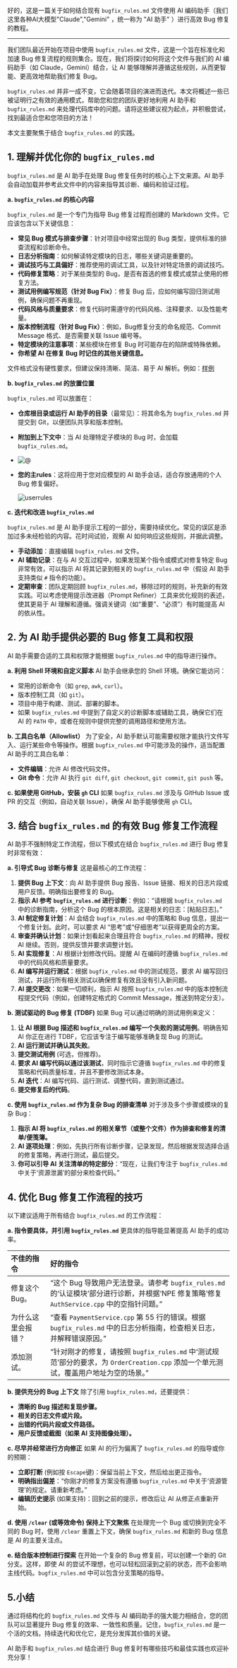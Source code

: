 好的，这是一篇关于如何结合现有 `bugfix_rules.md` 文件使用 AI 编码助手（我们这里各种AI大模型"Claude","Gemini" ，统一称为 "AI 助手" ）进行高效 Bug 修复的教程。

---

我们团队最近开始在项目中使用 `bugfix_rules.md` 文件，这是一个旨在标准化和加速 Bug 修复流程的规则集合。现在，我们将探讨如何将这个文件与我们的 AI 编码助手（如 Claude，Gemini）结合，让 AI 能够理解并遵循这些规则，从而更智能、更高效地帮助我们修复 Bug。

`bugfix_rules.md` 并非一成不变，它会随着项目的演进而迭代。本文将概述一些已被证明行之有效的通用模式，帮助您和您的团队更好地利用 AI 助手和 `bugfix_rules.md` 来处理代码库中的问题。请将这些建议视为起点，并积极尝试，找到最适合您和您项目的方法！

本文主要聚焦于结合 `bugfix_rules.md` 的实践。

## 1. 理解并优化你的 `bugfix_rules.md`

`bugfix_rules.md` 是 AI 助手在处理 Bug 修复任务时的核心上下文来源。AI 助手会自动加载并参考此文件中的内容来指导其诊断、编码和验证过程。

**a. `bugfix_rules.md` 的核心内容**

`bugfix_rules.md` 是一个专门为指导 Bug 修复过程而创建的 Markdown 文件。它应该包含以下关键信息：

* **常见 Bug 模式与排查步骤**：针对项目中经常出现的 Bug 类型，提供标准的排查流程和诊断命令。
* **日志分析指南**：如何解读特定模块的日志，哪些关键词是重要的。
* **调试技巧与工具偏好**：推荐使用的调试工具，以及针对特定场景的调试技巧。
* **代码修复策略**：对于某些类型的 Bug，是否有首选的修复模式或禁止使用的修复方法。
* **测试用例编写规范（针对 Bug Fix）**：修复 Bug 后，应如何编写回归测试用例，确保问题不再重现。
* **代码风格与质量要求**：修复代码时需遵守的代码风格、注释要求、以及性能考量。
* **版本控制流程（针对 Bug Fix）**：例如，Bug修复分支的命名规范、Commit Message 格式、是否需要关联 Issue 编号等。
* **特定模块的注意事项**：某些模块在修复 Bug 时可能存在的陷阱或特殊依赖。
* **你希望 AI 在修复 Bug 时记住的其他关键信息。**

文件格式没有硬性要求，但建议保持清晰、简洁、易于 AI 解析。例如：[样例](./rules.md)

**b. `bugfix_rules.md` 的放置位置**

`bugfix_rules.md` 可以放置在：

* **仓库根目录或运行 AI 助手的目录**（最常见）：将其命名为 `bugfix_rules.md` 并提交到 Git，以便团队共享和版本控制。
* **附加到上下文中**：当 AI 处理特定子模块的 Bug 时，会加载 `bugfix_rules.md`。
* ![@](image/guide/@.png)
* **您的主rules**：这将应用于您对应模型的 AI 助手会话，适合存放通用的个人 Bug 修复偏好。

  ![userrules](image/guide/userrules.png)

**c. 迭代和改进 `bugfix_rules.md`**

`bugfix_rules.md` 是 AI 助手提示工程的一部分，需要持续优化。常见的误区是添加过多未经检验的内容。花时间试验，观察 AI 如何响应这些规则，并据此调整。

* **手动添加**：直接编辑 `bugfix_rules.md` 文件。
* **AI 辅助记录**：在与 AI 交互过程中，如果发现某个指令或模式对修复特定 Bug 非常有效，可以指示 AI 将其记录到相关的 `bugfix_rules.md` 中（假设 AI 助手支持类似 `#` 指令的功能）。
* **定期审查**：团队定期回顾 `bugfix_rules.md`，移除过时的规则，补充新的有效实践。可以考虑使用提示改进器（Prompt Refiner）工具来优化规则的表述，使其更易于 AI 理解和遵循。强调关键词（如“重要”、“必须”）有时能提高 AI 的依从性。

## 2. 为 AI 助手提供必要的 Bug 修复工具和权限

AI 助手需要合适的工具和权限才能根据 `bugfix_rules.md` 中的指导进行操作。

**a. 利用 Shell 环境和自定义脚本**
AI 助手会继承您的 Shell 环境。确保它能访问：

* 常用的诊断命令（如 `grep`, `awk`, `curl`）。
* 版本控制工具（如 `git`）。
* 项目中用于构建、测试、部署的脚本。
* 如果 `bugfix_rules.md` 中提到了自定义的诊断脚本或辅助工具，确保它们在 AI 的 `PATH` 中，或者在规则中提供完整的调用路径和使用方法。

**b. 工具白名单（Allowlist）**
为了安全，AI 助手默认可能需要权限才能执行文件写入、运行某些命令等操作。根据 `bugfix_rules.md` 中可能涉及的操作，适当配置 AI 助手的工具白名单：

* **文件编辑**：允许 AI 修改代码文件。
* **Git 命令**：允许 AI 执行 `git diff`, `git checkout`, `git commit`, `git push` 等。

**c. 如果使用 GitHub，安装 `gh` CLI**
如果 `bugfix_rules.md` 涉及与 GitHub Issue 或 PR 的交互（例如，自动关联 Issue），确保 AI 助手能够使用 `gh` CLI。

## 3. 结合 `bugfix_rules.md` 的有效 Bug 修复工作流程

AI 助手不强制特定工作流程，但以下模式在结合 `bugfix_rules.md` 进行 Bug 修复时非常有效：

**a. 引导式 Bug 诊断与修复**
这是最核心的工作流程：

1. **提供 Bug 上下文**：向 AI 助手提供 Bug 报告、Issue 链接、相关的日志片段或用户反馈。明确指出要修复的 Bug。
2. **指示 AI 参考 `bugfix_rules.md` 进行诊断**：例如：“请根据 `bugfix_rules.md` 中的诊断指南，分析这个 Bug 的根本原因。这是相关的日志：[粘贴日志]。”
3. **AI 制定修复计划**：AI 会结合 `bugfix_rules.md` 中的策略和 Bug 信息，提出一个修复计划。此时，可以要求 AI “思考”或“仔细思考”以获得更周全的方案。
4. **审查并确认计划**：如果计划看起来合理且符合 `bugfix_rules.md` 的精神，授权 AI 继续。否则，提供反馈并要求调整计划。
5. **AI 实现修复**：AI 根据计划修改代码。提醒 AI 在编码时遵循 `bugfix_rules.md` 中的代码风格和质量要求。
6. **AI 编写并运行测试**：根据 `bugfix_rules.md` 中的测试规范，要求 AI 编写回归测试，并运行所有相关测试以确保修复有效且没有引入新问题。
7. **AI 提交更改**：如果一切顺利，指示 AI 按照 `bugfix_rules.md` 中的版本控制流程提交代码（例如，创建特定格式的 Commit Message，推送到特定分支）。

**b. 测试驱动的 Bug 修复 (TDBF)**
如果 Bug 可以通过明确的测试用例来定义：

1. **让 AI 根据 Bug 描述和 `bugfix_rules.md` 编写一个失败的测试用例**。明确告知 AI 你正在进行 TDBF，它应该专注于编写能够准确复现 Bug 的测试。
2. **AI 运行测试并确认其失败**。
3. **提交测试用例** (可选，但推荐)。
4. **要求 AI 编写代码以通过该测试**，同时指示它遵循 `bugfix_rules.md` 中的修复策略和代码质量标准，并且不要修改测试本身。
5. **AI 迭代**：AI 编写代码、运行测试、调整代码，直到测试通过。
6. **提交修复后的代码**。

**c. 使用 `bugfix_rules.md` 作为复杂 Bug 的排查清单**
对于涉及多个步骤或模块的复杂 Bug：

1. **指示 AI 将 `bugfix_rules.md` 的相关章节（或整个文件）作为排查和修复的清单/便笺簿。**
2. **AI 逐项处理**：例如，先执行所有诊断步骤，记录发现，然后根据发现选择合适的修复策略，再进行测试，最后提交。
3. **你可以引导 AI 关注清单的特定部分**：“现在，让我们专注于 `bugfix_rules.md` 中关于‘资源泄漏’的部分来检查代码。”

## 4. 优化 Bug 修复工作流程的技巧

以下建议适用于所有结合 `bugfix_rules.md` 的工作流程：

**a. 指令要具体，并引用 `bugfix_rules.md`**
更具体的指导能显著提高 AI 助手的成功率。

| 不佳的指令         | 好的指令                                                                                                                                              |
| :----------------- | :---------------------------------------------------------------------------------------------------------------------------------------------------- |
| 修复这个 Bug。     | “这个 Bug 导致用户无法登录。请参考 `bugfix_rules.md` 的‘认证模块’部分进行诊断，并根据‘NPE 修复策略’修复 `AuthService.cpp` 中的空指针问题。” |
| 为什么这里会报错？ | “查看 `PaymentService.cpp` 第 55 行的错误。根据 `bugfix_rules.md` 中的日志分析指南，检查相关日志，并解释错误原因。”                             |
| 添加测试。         | “针对刚才的修复，请按照 `bugfix_rules.md` 中‘测试规范’部分的要求，为 `OrderCreation.cpp` 添加一个单元测试，覆盖用户地址为空的场景。”          |

**b. 提供充分的 Bug 上下文**
除了引用 `bugfix_rules.md`，还要提供：

* **清晰的 Bug 描述和复现步骤。**
* **相关的日志文件或片段。**
* **出错的代码片段或文件路径。**
* **用户反馈或截图（如果 AI 支持图像处理）。**

**c. 尽早并经常进行方向修正**
如果 AI 的行为偏离了 `bugfix_rules.md` 的指导或你的预期：

* **立即打断** (例如按 `Escape`键)：保留当前上下文，然后给出更正指令。
* **明确指出偏差**：“你刚才的修复方案没有遵循 `bugfix_rules.md` 中关于‘资源管理’的规定。请重新考虑。”
* **编辑历史提示** (如果支持)：回到之前的提示，修改后让 AI 从修正点重新开始。

**d. 使用 `/clear` (或等效命令) 保持上下文聚焦**
在处理完一个 Bug 或切换到完全不同的 Bug 时，使用 `/clear` 重置上下文，确保 `bugfix_rules.md` 和新的 Bug 信息是 AI 的主要关注点。

**e. 结合版本控制进行探索**
在开始一个复杂的 Bug 修复前，可以创建一个新的 Git 分支。这样，即使 AI 的尝试不理想，也可以轻松回滚到之前的状态，而不会影响主线代码。`bugfix_rules.md` 中可以包含分支策略的指导。

## 5.小结

通过将结构化的 `bugfix_rules.md` 文件与 AI 编码助手的强大能力相结合，您的团队可以显著提升 Bug 修复的效率、一致性和质量。记住，`bugfix_rules.md` 是一个活的文档，持续迭代和优化它，是充分发挥其价值的关键。

 AI 助手和 `bugfix_rules.md` 结合进行 Bug 修复时有哪些技巧和最佳实践也欢迎补充分享！

